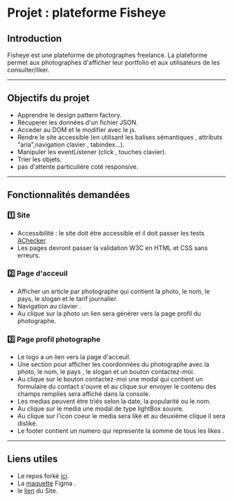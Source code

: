 # Projet : plateforme Fisheye

## Introduction

Fisheye est une plateforme de photographes freelance.
La plateforme permet aux photographes d'afficher leur portfolio et aux utilisateurs de les consulter/liker.
___
## Objectifs du projet
* Apprendre le design pattern factory.
* Récuperer les données d'un fichier JSON.
* Acceder au DOM et le modifier avec le js.
* Rendre le site accessible (en utilisant les balises sémantiques , attributs "aria",navigation clavier , tabindex...).
* Manipuler les eventListener (click , touches clavier).
* Trier les objets.
* pas d'attente particuliére coté responsive.
___
## Fonctionnalités demandées 
### :one: Site
* Accessibilité : le site doit étre accessible et il doit passer les tests [AChecker](https://achecker.achecks.ca/).
* Les pages devront passer la validation W3C en HTML et CSS sans erreurs.


### :two: Page d'acceuil
* Afficher un article par photographe qui contient la photo, le nom, le pays, le slogan et le tarif journalier.
* Navigation au clavier .
* Au clique sur la photo un lien sera générer vers la page profil du photographe.

### :three: Page profil photographe
* Le logo a un lien vers la page d'acceuil.
* Une section pour afficher les coordonnées du photographe avec la photo, le nom, le pays , le slogan et un bouton contactez-moi.
* Au clique sur le bouton contactez-moi une modal qui contient un formulaire du contact s'ouvre et au clique sur envoyer le contenu des champs remplies sera affiché dans la console.
* Les medias peuvent étre triés selon la date, la popularité ou le nom.
* Au clique sur le media une modal de type lightBox souvre.
* Au clique sur l'icon coeur le media sera liké et au deuxiéme clique il sera disliké.
* Le footer contient un numero qui represente la somme de tous les likes . 
___
## Liens utiles
* Le repos forké [ici](https://github.com/OpenClassrooms-Student-Center/Front-End-Fisheye).
* La [maquette](https://www.figma.com/file/Q3yNeD7WTK9QHDldg9vaRl/UI-Design-FishEye-FR?node-id=0%3A1) Figma .
* le [lien](https://azizahamime.github.io/Front-End-Fisheye/index.html) du Site.